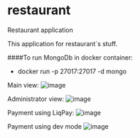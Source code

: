 # restaurant
Restaurant application

This application for restaurant`s stuff. 


####To run MongoDb in docker container:
- docker run -p 27017:27017 -d mongo


Main view:
![image](https://user-images.githubusercontent.com/64887157/212579454-9b823c43-e88a-4978-aca8-a239eb987210.png)


Administrator view:
![image](https://user-images.githubusercontent.com/64887157/212579550-2cd8ea82-59b3-4280-80ce-efa7f7f0504e.png)


Payment using LiqPay:
![image](https://user-images.githubusercontent.com/64887157/212579592-ff30965c-8cb2-453a-93cf-262ab1b785b6.png)


Payment using dev mode
![image](https://user-images.githubusercontent.com/64887157/212579610-f6eebdff-20e0-4590-8915-b13c31e190b6.png)
